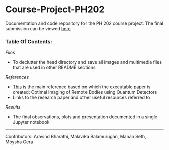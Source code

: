 # Course-Project-PH202

Documentation and code repository for the PH 202 course project. The final submission can be viewed [here](https://github.com/loqm/PH202_2020)

### Table Of Contents:

*Files*
 - To declutter the head directory and save all images and multimedia files that are used in other README sections
 
*References*
 - [This](/References/Optimal%20Imaging%20of%20Remote%20Bodies%20using%20Quantum%20Detectors.pdf) is the main reference based on which the executable paper is created: Optimal Imaging of Remote Bodies using Quantum Detectors
 - Links to the research paper and other useful resources referred to
 
*Results*
 - The final observations, plots and presentation documented in a single Jupyter notebook

- - - -

Contributors: Aravind Bharathi, Malavika Balamurugan, Manan Seth, Moysha Gera

<!--

### Individual Contributions

1. Moysha Gera (190260031): Studied and analysed components of the experimental setup and compiled the introduction and experimental setup for the notebook.
2. Malavika (190260014): Studied about the Quantum Cramer-Rao Bound and analysed the Quantum Fisher Information Matrix and wrote the corresponding code, also wrote the theory in this notebook.
3. Manan Seth (190260028): Studied the Van Cittert-Zernike Theorem and the Complex degree of Coherence, wrote the quantum simulation and image reconstruction code
4. Aravind Bharathi (190260009): Wrote the code for the Classical Simulation and Maximum Likelihood Estimator, studied the Fisher Information Matrix and looked for information theoretic approaches to solving the problem, and worked on the Quantum Simulation and Image Reconstruction algorithm

-->
